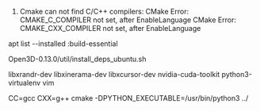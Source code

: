 1. Cmake can not find C/C++ compilers:
CMake Error: CMAKE_C_COMPILER not set, after EnableLanguage
CMake Error: CMAKE_CXX_COMPILER not set, after EnableLanguage

apt list --installed :build-essential

Open3D-0.13.0/util/install_deps_ubuntu.sh

libxrandr-dev 
libxinerama-dev
libxcursor-dev
nvidia-cuda-toolkit
python3-virtualenv
vim

CC=gcc CXX=g++ cmake -DPYTHON_EXECUTABLE=/usr/bin/python3 ../



